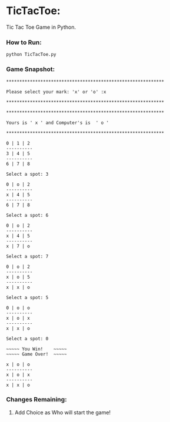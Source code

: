 # TicTacToe:
Tic Tac Toe Game in Python.

### How to Run:
```
python TicTacToe.py
```
### Game Snapshot:
```
************************************************************

Please select your mark: 'x' or 'o' :x

************************************************************

************************************************************

Yours is ' x ' and Computer's is  ' o '

************************************************************

0 | 1 | 2
----------
3 | 4 | 5
----------
6 | 7 | 8

Select a spot: 3

0 | o | 2
----------
x | 4 | 5
----------
6 | 7 | 8

Select a spot: 6

0 | o | 2
----------
x | 4 | 5
----------
x | 7 | o

Select a spot: 7

0 | o | 2
----------
x | o | 5
----------
x | x | o

Select a spot: 5

0 | o | o
----------
x | o | x
----------
x | x | o

Select a spot: 0

~~~~~ You Win!    ~~~~~
~~~~~ Game Over!  ~~~~~

x | o | o
----------
x | o | x
----------
x | x | o
```
### Changes Remaining:
1. Add Choice as Who will start the game! 
